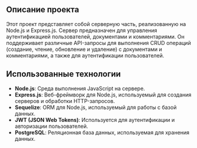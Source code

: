 ## Описание проекта
Этот проект представляет собой серверную часть, реализованную на Node.js и Express.js. Сервер предназначен для управления аутентификацией пользователей, документами и комментариями. Он поддерживает различные API-запросы для выполнения CRUD операций (создание, чтение, обновление и удаление) с документами и комментариями, а также для аутентификации пользователей.

## Использованные технологии
- **Node.js**: Среда выполнения JavaScript на сервере.
- **Express.js**: Веб-фреймворк для Node.js, используемый для создания серверов и обработки HTTP-запросов.
- **Sequelize**: ORM для Node.js, используемый для работы с базой данных.
- **JWT (JSON Web Tokens)**: Используется для аутентификации и авторизации пользователей.
- **PostgreSQL**: Реляционная база данных, используемая для хранения данных.
